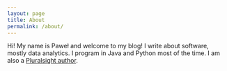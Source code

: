 ```yaml
---
layout: page
title: About
permalink: /about/
---
```


Hi! My name is Paweł and welcome to my blog! I write about software, mostly data analytics. I program in Java and Python most of the time. I am also a [Pluralsight author](https://www.google.pl/url?sa=t&rct=j&q=&esrc=s&source=web&cd=1&cad=rja&uact=8&ved=0ahUKEwjj47KJxpDXAhUHZ1AKHbsWDS0QFggqMAA&url=https%3A%2F%2Fwww.pluralsight.com%2Fauthors%2Fpawel-kordek&usg=AOvVaw0E7GIWFZAnx7p0J-WPAeOq).
